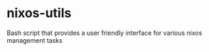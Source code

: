 # nixos-utils
Bash script that provides a user friendly interface for various nixos management tasks
